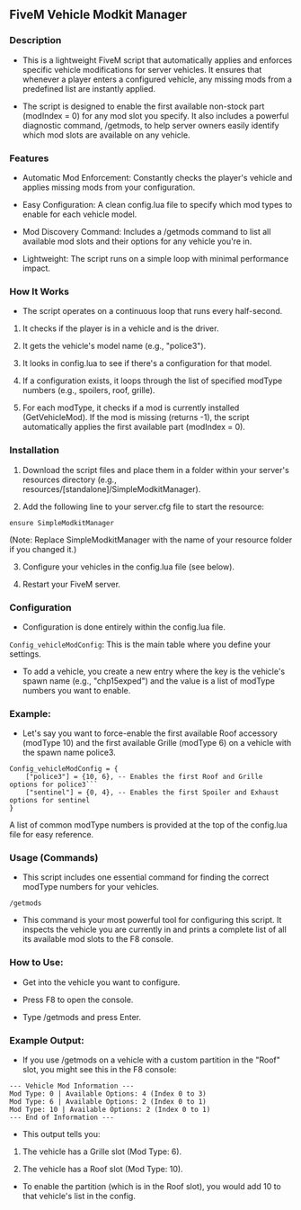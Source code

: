 ## FiveM Vehicle Modkit Manager

### Description
- This is a lightweight FiveM script that automatically applies and enforces specific vehicle modifications for server vehicles. It ensures that whenever a player enters a configured vehicle, any missing mods from a predefined list are instantly applied.

- The script is designed to enable the first available non-stock part (modIndex = 0) for any mod slot you specify. It also includes a powerful diagnostic command, /getmods, to help server owners easily identify which mod slots are available on any vehicle.

### Features
- Automatic Mod Enforcement: Constantly checks the player's vehicle and applies missing mods from your configuration.

- Easy Configuration: A clean config.lua file to specify which mod types to enable for each vehicle model.

- Mod Discovery Command: Includes a /getmods command to list all available mod slots and their options for any vehicle you're in.

- Lightweight: The script runs on a simple loop with minimal performance impact.

### How It Works
- The script operates on a continuous loop that runs every half-second.

1. It checks if the player is in a vehicle and is the driver.

2. It gets the vehicle's model name (e.g., "police3").

3. It looks in config.lua to see if there's a configuration for that model.

4. If a configuration exists, it loops through the list of specified modType numbers (e.g., spoilers, roof, grille).

5. For each modType, it checks if a mod is currently installed (GetVehicleMod). If the mod is missing (returns -1), the script automatically applies the first available part (modIndex = 0).

### Installation
1. Download the script files and place them in a folder within your server's resources directory (e.g., resources/[standalone]/SimpleModkitManager).

2. Add the following line to your server.cfg file to start the resource:

```ensure SimpleModkitManager```

(Note: Replace SimpleModkitManager with the name of your resource folder if you changed it.)

3. Configure your vehicles in the config.lua file (see below).

4. Restart your FiveM server.

### Configuration
- Configuration is done entirely within the config.lua file.

``Config_vehicleModConfig``: This is the main table where you define your settings.

- To add a vehicle, you create a new entry where the key is the vehicle's spawn name (e.g., "chp15exped") and the value is a list of modType numbers you want to enable.

### Example:
- Let's say you want to force-enable the first available Roof accessory (modType 10) and the first available Grille (modType 6) on a vehicle with the spawn name police3.
```
Config_vehicleModConfig = {
    ["police3"] = {10, 6}, -- Enables the first Roof and Grille options for police3```
    ["sentinel"] = {0, 4}, -- Enables the first Spoiler and Exhaust options for sentinel
}
```
A list of common modType numbers is provided at the top of the config.lua file for easy reference.

### Usage (Commands)
- This script includes one essential command for finding the correct modType numbers for your vehicles.

``/getmods``
- This command is your most powerful tool for configuring this script. It inspects the vehicle you are currently in and prints a complete list of all its available mod slots to the F8 console.

### How to Use:

- Get into the vehicle you want to configure.

- Press F8 to open the console.

- Type /getmods and press Enter.

### Example Output:
- If you use /getmods on a vehicle with a custom partition in the "Roof" slot, you might see this in the F8 console:
```
--- Vehicle Mod Information ---
Mod Type: 0 | Available Options: 4 (Index 0 to 3)
Mod Type: 6 | Available Options: 2 (Index 0 to 1)
Mod Type: 10 | Available Options: 2 (Index 0 to 1)
--- End of Information ---
```
- This output tells you:

1. The vehicle has a Grille slot (Mod Type: 6).

2. The vehicle has a Roof slot (Mod Type: 10).

- To enable the partition (which is in the Roof slot), you would add 10 to that vehicle's list in the config.
